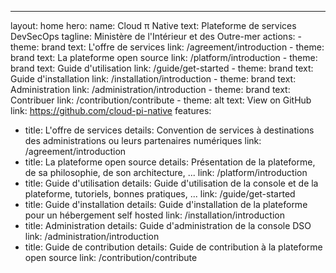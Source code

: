 ---
layout: home
hero:
  name: Cloud π Native
  text: Plateforme de services DevSecOps
  tagline: Ministère de l'Intérieur et des Outre-mer
  actions:
    - theme: brand
      text: L'offre de services
      link: /agreement/introduction
    - theme: brand
      text: La plateforme open source
      link: /platform/introduction
    - theme: brand
      text: Guide d'utilisation
      link: /guide/get-started
    - theme: brand
      text: Guide d'installation
      link: /installation/introduction
    - theme: brand
      text: Administration
      link: /administration/introduction
    - theme: brand
      text: Contribuer
      link: /contribution/contribute
    - theme: alt
      text: View on GitHub
      link: https://github.com/cloud-pi-native
features:
  - title: L'offre de services
    details: Convention de services à destinations des administrations ou leurs partenaires numériques
    link: /agreement/introduction
  - title: La plateforme open source
    details: Présentation de la plateforme, de sa philosophie, de son architecture, ...
    link: /platform/introduction
  - title: Guide d'utilisation
    details: Guide d'utilisation de la console et de la plateforme, tutoriels, bonnes pratiques, ...
    link: /guide/get-started
  - title: Guide d'installation
    details: Guide d'installation de la plateforme pour un hébergement self hosted
    link: /installation/introduction
  - title: Administration
    details: Guide d'administration de la console DSO
    link: /administration/introduction
  - title: Guide de contribution
    details: Guide de contribution à la plateforme open source
    link: /contribution/contribute
